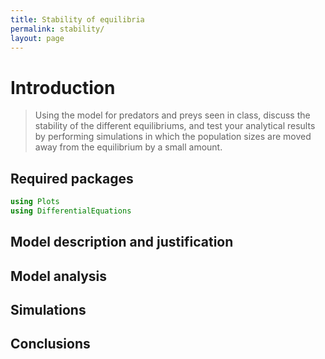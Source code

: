 ```yaml
---
title: Stability of equilibria
permalink: stability/
layout: page
---
```


# Introduction

> Using the model for predators and preys seen in class, discuss the stability
> of the different equilibriums, and test your analytical results by performing
> simulations in which the population sizes are moved away from the equilibrium
> by a small amount.

## Required packages

````julia
using Plots
using DifferentialEquations
````





## Model description and justification

## Model analysis

## Simulations

## Conclusions
